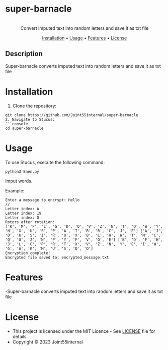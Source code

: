 # super-barnacle
<p align=center>

  <br>
  <span> Convert imputed text into random letters and save it as txt file 
  <br>
</p>
<p align="center">
  <a href="#installation">Installation</a> •
  <a href="#usage">Usage</a> •
  <a href="#features">Features</a> •
  <a href="#license">License</a>
</p> 

## Description
Super-barnacle converts imputed text into random letters and save it as txt file 

# Installation
1. Clone the repository:
```console
git clone https://github.com/Joint55internal/super-barnacle
2. Navigate to Stucus:
```console
cd super-barnacle
```
# Usage
To use Stucus, execute the following command:
```console
python3 Enen.py
```
Imput words.

Example:
```
Enter a message to encrypt: Hello
//
Letter index: A
Letter index: 19
Letter index: O
Rotors after rotation:
['K', 'M', 'F', 'L', 'G', 'D', 'Q', 'V', 'Z', 'N', 'T', 'O', 'W', 'Y', 'H', 'X', 'U', 'S', 'P', 'A', 'I', 'B', 'R', 'C', 'J', 'E'] ['A', 'J', 'D', 'K', 'S', 'I', 'R', 'U', 'X', 'B', 'L', 'H', 'W', 'T', 'M', 'C', 'Q', 'G', 'Z', 'N', 'P', 'Y', 'F', 'V', 'O', 'E'] ['B', 'D', 'F', 'H', 'J', 'L', 'C', 'P', 'R', 'T', 'X', 'V', 'Z', 'N', 'Y', 'E', 'I', 'W', 'G', 'A', 'K', 'M', 'U', 'S', 'Q', 'O']
Encryption complete!
Encrypted file saved to: encrypted_message.txt

```
# Features
-Super-barnacle converts imputed text into random letters and save it as txt file 

# License

- This project is licensed under the MIT Licence - See [LICENSE](/LICENSE) file for details.
- Copyright © 2023 Joint55internal
